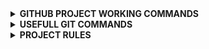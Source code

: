 <details>
<summary><strong> GITHUB PROJECT WORKING COMMANDS </strong></summary>

* Create your branch with the name which describes your process.
* git clone https://github.com/Defimec/Deximec_Frontend
* git pull origin dev  
* git checkout -b "Your Branch Name"
* --AFTER MAKING SAME CHANGES
* git status
* git add .
* git commit -m "Your Commit Messages" (Commit before pull from dev to avoid code lose)
* git pull origin dev
* git add .
* git commit -m "Your Commit Messages" (Commit again to update previous commit)
* git push origin "Your Branch Name"
* FROM GITHUB, Merge request to dev. NOT MASTER
  
</details>


<details>
<summary><strong> USEFULL GIT COMMANDS </strong></summary>

* git status = See changes
* git branch = See branches in your computer (branch you are working on is green)
* git branch "X" = Create a branch "X" in your computer
* git checkout -b "X" -> Create and Switch to branch "X"
* git switch "X" -> Switch to branch "X".
* git pull origin "Y" -> Brings changes from branch "Y" to the current branch you are working on
* git add . = Add all changes in code to stage
* git status = See all changes (stages are green, others are red)
* git commit -m "Fixing TopHeaderComponent" = Adding a commit message
* git push origin "X" = Pushing to branch "X"
* git reset HEAD~1 = Reset your local git commit
  
  </details>
  
  
  <details>
<summary><strong> PROJECT RULES </strong></summary>
  
* Use yarn. For the first time to use yarn.
  * sudo npm install --global yarn
  * watchman watch-del-all && rm -rf yarn.lock && rm -rf node_modules && yarn && yarn start --reset-cache
* We are using Functional Components
* Components should take props, and you should assign props like this.
  * const NotificationCard = (props) => {const {firstName, lastName, profilePhoto} = props;} 

  
</details>
